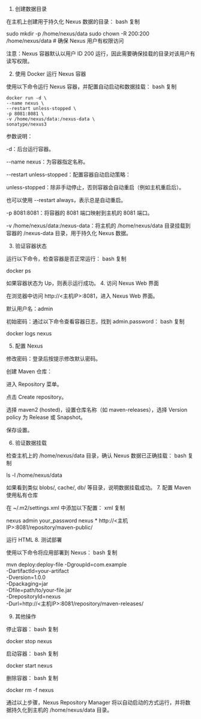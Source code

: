 1. 创建数据目录

在主机上创建用于持久化 Nexus 数据的目录：
bash
复制

sudo mkdir -p /home/nexus/data
sudo chown -R 200:200 /home/nexus/data  # 确保 Nexus 用户有权限访问

注意：Nexus 容器默认以用户 ID 200 运行，因此需要确保挂载的目录对该用户有读写权限。

2. 使用 Docker 运行 Nexus 容器

使用以下命令运行 Nexus 容器，并配置自动启动和数据挂载：
bash
复制
```
docker run -d \
--name nexus \
--restart unless-stopped \
-p 8081:8081 \
-v /home/nexus/data:/nexus-data \
sonatype/nexus3
```
参数说明：

-d：后台运行容器。

--name nexus：为容器指定名称。

--restart unless-stopped：配置容器自动启动策略：

unless-stopped：除非手动停止，否则容器会自动重启（例如主机重启后）。

也可以使用 --restart always，表示总是自动重启。

-p 8081:8081：将容器的 8081 端口映射到主机的 8081 端口。

-v /home/nexus/data:/nexus-data：将主机的 /home/nexus/data 目录挂载到容器的 /nexus-data 目录，用于持久化 Nexus 数据。

3. 验证容器状态

运行以下命令，检查容器是否正常运行：
bash
复制

docker ps

如果容器状态为 Up，则表示运行成功。
4. 访问 Nexus Web 界面

在浏览器中访问 http://<主机IP>:8081，进入 Nexus Web 界面。

默认用户名：admin

初始密码：通过以下命令查看容器日志，找到 admin.password：
bash
复制

docker logs nexus

5. 配置 Nexus

修改密码：登录后按提示修改默认密码。

创建 Maven 仓库：

进入 Repository 菜单。

点击 Create repository。

选择 maven2 (hosted)，设置仓库名称（如 maven-releases），选择 Version policy 为 Release 或 Snapshot。

保存设置。

6. 验证数据挂载

检查主机上的 /home/nexus/data 目录，确认 Nexus 数据已正确挂载：
bash
复制

ls -l /home/nexus/data

如果看到类似 blobs/, cache/, db/ 等目录，说明数据挂载成功。
7. 配置 Maven 使用私有仓库

在 ~/.m2/settings.xml 中添加以下配置：
xml
复制

<settings>
<servers>
<server>
<id>nexus</id>
<username>admin</username>
<password>your_password</password>
</server>
</servers>
<mirrors>
<mirror>
<id>nexus</id>
<mirrorOf>*</mirrorOf>
<url>http://<主机IP>:8081/repository/maven-public/</url>
</mirror>
</mirrors>
</settings>

运行 HTML
8. 测试部署

使用以下命令将应用部署到 Nexus：
bash
复制

mvn deploy:deploy-file -DgroupId=com.example \
-DartifactId=your-artifact \
-Dversion=1.0.0 \
-Dpackaging=jar \
-Dfile=path/to/your-file.jar \
-DrepositoryId=nexus \
-Durl=http://<主机IP>:8081/repository/maven-releases/

9. 其他操作

停止容器：
bash
复制

docker stop nexus

启动容器：
bash
复制

docker start nexus

删除容器：
bash
复制

docker rm -f nexus

通过以上步骤，Nexus Repository Manager 将以自动启动的方式运行，并将数据持久化到主机的 /home/nexus/data 目录。